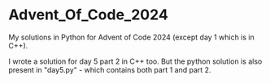# Advent_Of_Code_2024
My solutions in Python for Advent of Code 2024 (except day 1 which is in C++).

I wrote a solution for day 5 part 2 in C++ too. But the python solution is also present in "day5.py" - which contains both part 1 and part 2.

